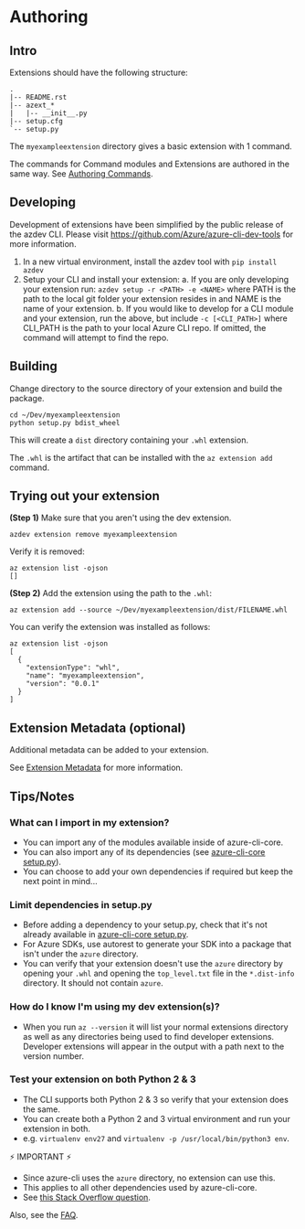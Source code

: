 Authoring
=========

Intro
-----

Extensions should have the following structure:

```
.
|-- README.rst
|-- azext_*
|   |-- __init__.py
|-- setup.cfg
`-- setup.py
```

The `myexampleextension` directory gives a basic extension with 1 command.

The commands for Command modules and Extensions are authored in the same way. See [Authoring Commands](https://github.com/Azure/azure-cli/blob/master/doc/authoring_command_modules/authoring_commands.md).


Developing
----------

Development of extensions have been simplified by the public release of the azdev CLI. Please visit https://github.com/Azure/azure-cli-dev-tools for more information.

1. In a new virtual environment, install the azdev tool with `pip install azdev`
2. Setup your CLI and install your extension:
  a. If you are only developing your extension run: `azdev setup -r <PATH> -e <NAME>` where PATH is the path to the local git folder your extension resides in and NAME is the name of your extension.
  b. If you would like to develop for a CLI module and your extension, run the above, but include `-c [<CLI_PATH>]` where CLI_PATH is the path to your local Azure CLI repo. If omitted, the command will attempt to find the repo.

Building
--------

Change directory to the source directory of your extension and build the package.

```
cd ~/Dev/myexampleextension
python setup.py bdist_wheel
```

This will create a `dist` directory containing your `.whl` extension.

The `.whl` is the artifact that can be installed with the `az extension add` command.


Trying out your extension
-------------------------

**(Step 1)** Make sure that you aren't using the dev extension.

```
azdev extension remove myexampleextension
```

Verify it is removed:
```
az extension list -ojson
[]
```

**(Step 2)** Add the extension using the path to the `.whl`:

```
az extension add --source ~/Dev/myexampleextension/dist/FILENAME.whl
```

You can verify the extension was installed as follows:

```
az extension list -ojson
[
  {
    "extensionType": "whl",
    "name": "myexampleextension",
    "version": "0.0.1"
  }
]
```

Extension Metadata (optional)
-----------------------------

Additional metadata can be added to your extension.

See [Extension Metadata](metadata.md) for more information.


Tips/Notes
----------

### What can I import in my extension?

- You can import any of the modules available inside of azure-cli-core.
- You can also import any of its dependencies (see [azure-cli-core setup.py](https://github.com/Azure/azure-cli/blob/master/src/azure-cli-core/setup.py)).
- You can choose to add your own dependencies if required but keep the next point in mind...

### Limit dependencies in setup.py

- Before adding a dependency to your setup.py, check that it's not already available in [azure-cli-core setup.py](https://github.com/Azure/azure-cli/blob/master/src/azure-cli-core/setup.py).
- For Azure SDKs, use autorest to generate your SDK into a package that isn't under the `azure` directory.
- You can verify that your extension doesn't use the `azure` directory by opening your `.whl` and opening the `top_level.txt` file in the `*.dist-info` directory. It should not contain `azure`.

### How do I know I'm using my dev extension(s)?

- When you run `az --version` it will list your normal extensions directory as well as any directories being used to find developer extensions. Developer extensions will appear in the output with a path next to the version number.

### Test your extension on both Python 2 & 3

- The CLI supports both Python 2 & 3 so verify that your extension does the same.
- You can create both a Python 2 and 3 virtual environment and run your extension in both.
- e.g. `virtualenv env27` and `virtualenv -p /usr/local/bin/python3 env`.


:zap: IMPORTANT :zap:
- Since azure-cli uses the `azure` directory, no extension can use this.
- This applies to all other dependencies used by azure-cli-core.
- See [this Stack Overflow question](https://stackoverflow.com/questions/8936884/python-import-path-packages-with-the-same-name-in-different-folders).


Also, see the [FAQ](faq.md).
